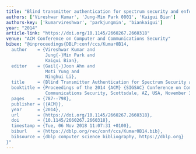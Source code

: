 ```yaml
---
title: "Blind transmitter authentication for spectrum security and enforcement"
authors: ['Vireshwar Kumar', 'Jung-Min Park 0001', 'Kaigui Bian']
authors-key: ['kumarvireshwar', 'parkjungmin', 'biankaigui']
year: "2014"
article-link: "https://doi.org/10.1145/2660267.2660318"
venue: "ACM Conference on Computer and Communications Security"
bibex: "@inproceedings{DBLP:conf/ccs/Kumar0B14,
  author    = {Vireshwar Kumar and
               Jung{-}Min Park and
               Kaigui Bian},
  editor    = {Gail{-}Joon Ahn and
               Moti Yung and
               Ninghui Li},
  title     = {Blind Transmitter Authentication for Spectrum Security and Enforcement},
  booktitle = {Proceedings of the 2014 {ACM} {SIGSAC} Conference on Computer and
               Communications Security, Scottsdale, AZ, USA, November 3-7, 2014},
  pages     = {787--798},
  publisher = {{ACM}},
  year      = {2014},
  url       = {https://doi.org/10.1145/2660267.2660318},
  doi       = {10.1145/2660267.2660318},
  timestamp = {Tue, 06 Nov 2018 11:07:31 +0100},
  biburl    = {https://dblp.org/rec/conf/ccs/Kumar0B14.bib},
  bibsource = {dblp computer science bibliography, https://dblp.org}
}"
---
```

